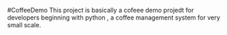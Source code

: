 #CoffeeDemo
This project is basically a cofeee demo projedt for developers beginning with python , a coffee management system for very small scale.


